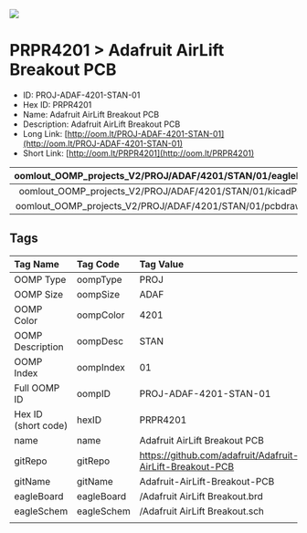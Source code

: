 


  
![][im]
# PRPR4201 > Adafruit AirLift Breakout PCB

- ID: PROJ-ADAF-4201-STAN-01
- Hex ID: PRPR4201
- Name: Adafruit AirLift Breakout PCB
- Description: Adafruit AirLift Breakout PCB
- Long Link: [http://oom.lt/PROJ-ADAF-4201-STAN-01](http://oom.lt/PROJ-ADAF-4201-STAN-01)
- Short Link: [http://oom.lt/PRPR4201](http://oom.lt/PRPR4201)
  

|oomlout_OOMP_projects_V2/PROJ/ADAF/4201/STAN/01/eagleImage.png|oomlout_OOMP_projects_V2/PROJ/ADAF/4201/STAN/01/eagleSchemImage.png|oomlout_OOMP_projects_V2/PROJ/ADAF/4201/STAN/01/kicadPcb3dFront.png|oomlout_OOMP_projects_V2/PROJ/ADAF/4201/STAN/01/kicadPcb3dBack.png|
| :---: | :---: | :---: | :---: |
|oomlout_OOMP_projects_V2/PROJ/ADAF/4201/STAN/01/kicadPcb3d.png|oomlout_OOMP_projects_V2/PROJ/ADAF/4201/STAN/01/bomBack.png|oomlout_OOMP_projects_V2/PROJ/ADAF/4201/STAN/01/bomFront.png|oomlout_OOMP_projects_V2/PROJ/ADAF/4201/STAN/01/pcbdraw.svg|
|oomlout_OOMP_projects_V2/PROJ/ADAF/4201/STAN/01/pcbdrawBack.svg||||

## Tags
  

|Tag Name|Tag Code|Tag Value|
| :--- | :--- | :--- |
|OOMP Type|oompType|PROJ|
|OOMP Size|oompSize|ADAF|
|OOMP Color|oompColor|4201|
|OOMP Description|oompDesc|STAN|
|OOMP Index|oompIndex|01|
|Full OOMP ID|oompID|PROJ-ADAF-4201-STAN-01|
|Hex ID (short code)|hexID|PRPR4201|
|name|name|Adafruit AirLift Breakout PCB|
|gitRepo|gitRepo|https://github.com/adafruit/Adafruit-AirLift-Breakout-PCB|
|gitName|gitName|Adafruit-AirLift-Breakout-PCB|
|eagleBoard|eagleBoard|/Adafruit AirLift Breakout.brd|
|eagleSchem|eagleSchem|/Adafruit AirLift Breakout.sch|
||||



[im]: PROJ/ADAF/4201/STAN/01/kicadPcb3d_450.png
